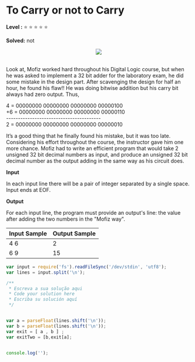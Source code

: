 # To Carry or not to Carry

<!-- Carregar ou não carregar -->

**Level :** :star: :star: :star: :star: :star:

**Solved:** not

<div align="center"; >
<img  src="https://resources.beecrowd.com.br/gallery/images/problems/UOJ_1026.png">
</div> <br>

Look at, Mofiz worked hard throughout his Digital Logic course, but when he was asked to implement a 32 bit adder for the laboratory exam, he did some mistake in the design part. After scavenging the design for half an hour, he found his flaw!! He was doing bitwise addition but his carry bit always had zero output. Thus,

<!-- olhando para , Mofiz trabalhou duro por muito tempo seu cursor de lógica digital , mas quando ele foi perguntado para implementar um 32 bit adicionador para o exame do laboratório , ele fez algo de errado a parte de design . depois mudando o design para meia hora , ele encontrou sua falha !! ele foi fazer outro bit adicionando mas seu transporte bit sempre teve saida zero , portanto .
-->


 4  = 00000000 00000000 00000000 00000100 <br>
+6  = 00000000 00000000 00000000 00000110 <br>
    ---------------------------------------- <br>
 2  = 00000000 00000000 00000000 00000010 <br>

<p> It’s a good thing that he finally found his mistake, but it was too late. Considering his effort throughout the course, the instructor gave him one more chance. Mofiz had to write an efficient program that would take 2 unsigned 32 bit decimal numbers as input, and produce an unsigned 32 bit decimal number as the output adding in the same way as his circuit does.
</p>

<!-- É algo bom que ele finalmente encontrou este rro , mas e era também tarde . Considerando este esforço muito tempo o cursor. o instrutor deu a ele um e mais chances .Mofiz para escrever um número decimal com a entrada , e produze um sem sinal de 32 bit número decimal com outra saida adicionados em da mesma maneira com o circuito dele faz . -->

**Input**

In each input line there will be a pair of integer separated by a single space. Input ends at EOF.

<!-- em cada linha de saida ele vai ser um par de inteiros separado de um espaço sozinho . fim de saidas para EOF. -->

**Output**

<p> For each input line, the program must provide an output's line: the value after adding the two numbers in the "Mofiz way". </p>

<!-- para cada linha de saida , o programa deve prover uma outra linha de saida : o valor depois adiciona os dois números em o " maneira Mofiz " -->

|Input Sample	|Output Sample|
|:--|:--|
| 4 6 |  2 |
| 6 9 | 15 |


```javascript
var input = require('fs').readFileSync('/dev/stdin', 'utf8');
var lines = input.split('\n');

/**
 * Escreva a sua solução aqui
 * Code your solution here
 * Escriba su solución aquí
 */


var a = parseFloat(lines.shift('\n'));
var b = parseFloat(lines.shift('\n'));
var exit = [ a , b ] ;
var exitTwo = [b,exit[a];


console.log('');



```

